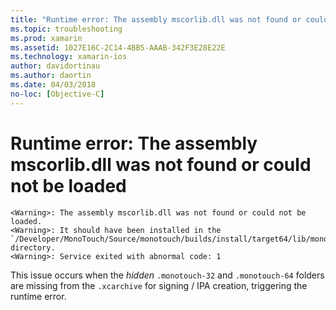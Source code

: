 ```yaml
---
title: "Runtime error: The assembly mscorlib.dll was not found or could not be loaded"
ms.topic: troubleshooting
ms.prod: xamarin
ms.assetid: 1027E16C-2C14-4BB5-AAAB-342F3E28E22E
ms.technology: xamarin-ios
author: davidortinau
ms.author: daortin
ms.date: 04/03/2018
no-loc: [Objective-C]
---
```


# Runtime error: The assembly mscorlib.dll was not found or could not be loaded

```
<Warning>: The assembly mscorlib.dll was not found or could not be loaded.
<Warning>: It should have been installed in the `/Developer/MonoTouch/Source/monotouch/builds/install/target64/lib/mono/2.0/mscorlib.dll' directory.
<Warning>: Service exited with abnormal code: 1
```

This issue occurs when the *hidden* `.monotouch-32` and `.monotouch-64` folders are missing from the `.xcarchive` for signing / IPA creation, triggering the runtime error.
